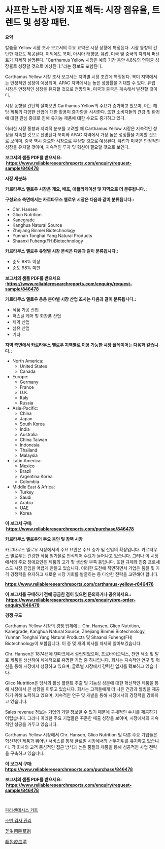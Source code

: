 <p><h1>사프란 노란 시장 지표 해독: 시장 점유율, 트렌드 및 성장 패턴.</h1></p><p><strong>요약</strong></p>
<p><p>칼슘울 Yellow 시장 조사 보고서의 주요 요약은 시장 상황에 특정된다. 시장 동향의 간단한 개요도 제공된다. 이외에도 북미, 아시아 태평양, 유럽, 미국 및 중국의 지리적 퍼센트가 자세히 설명된다. "Carthamus Yellow 시장은 예측 기간 동안 4.8%의 연평균 성장률로 성장할 것으로 예상된다."라는 정보도 포함된다.</p><p>Carthamus Yellow 시장 조사 보고서는 지역별 시장 조건에 특정된다. 북미 지역에서는 안정적인 성장이 예상되며, APAC 지역에서는 높은 성장률을 기대할 수 있다. 유럽 시장은 안정적인 성장을 유지할 것으로 전망되며, 미국과 중국은 계속해서 발전할 것이다.</p><p>시장 동향을 간단히 살펴보면 Carthamus Yellow의 수요가 증가하고 있으며, 이는 해당 제품의 다양한 산업에 대한 활용이 증가함을 시사한다. 또한 소비자들의 건강 및 환경에 대한 관심 증대로 인해 유기농 제품에 대한 수요도 증가하고 있다.</p><p>이러한 시장 동향과 지리적 분포를 고려할 때 Carthamus Yellow 시장은 지속적인 성장을 지속할 것으로 전망된다.북미와 APAC 지역에서 가장 높은 성장률을 기록할 것으로 보이며, 중국 역시 중요한 시장으로 부상할 것으로 예상된다. 유럽과 미국은 안정적인 성장을 유지할 것이며, 지속적인 투자 및 혁신이 필요할 것으로 보인다.</p></p>
<p><strong>보고서의 샘플 PDF를 받으세요: &nbsp;<a href="https://www.reliableresearchreports.com/enquiry/request-sample/846478">https://www.reliableresearchreports.com/enquiry/request-sample/846478</a></strong></p>
<p><strong>시장 세분화:</strong></p>
<p><strong> 카르타무스 옐로우 시장은 개요, 배포, 애플리케이션 및 지역으로 더 분류됩니다. :</strong></p>
<p><strong>구성요소 측면에서는 카르타무스 옐로우 시장은 다음과 같이 분류됩니다.:</strong></p>
<p><ul><li>Chr. Hansen</li><li>Glico Nutrition</li><li>Kanegrade</li><li>Kanghua Natural Source</li><li>Zhejiang Binmei Biotechnology</li><li>Yunnan Tonghai Yang Natural Products</li><li>Shaanxi Fuheng(FH)Biotechnology</li></ul></p>
<p><strong> 카르타무스 옐로우 유형별 시장 분석은 다음과 같이 분류됩니다.:</strong></p>
<p><ul><li>순도 98% 이상</li><li>순도 98% 미만</li></ul></p>
<p><strong>보고서의 샘플 PDF를 받으세요 :<a href="https://www.reliableresearchreports.com/enquiry/request-sample/846478">https://www.reliableresearchreports.com/enquiry/request-sample/846478</a></strong></p>
<p><strong> 카르타무스 옐로우 응용 분야별 시장 산업 조사는 다음과 같이 분류됩니다.:</strong></p>
<p><ul><li>식품 가공 산업</li><li>퍼스널 케어 및 화장품 산업</li><li>제약 산업</li><li>섬유 산업</li><li>기타</li></ul></p>
<p><strong>지역 측면에서 카르타무스 옐로우 지역별로 이용 가능한 시장 플레이어는 다음과 같습니다.:</strong></p>
<p><ul>
    <li>
        North America:
        <ul>
            <li>United States</li>
            <li>Canada</li>
        </ul>
    </li>
    <li>
        Europe:
        <ul>
            <li>Germany</li>
            <li>France</li>
            <li>U.K.</li>
            <li>Italy</li>
            <li>Russia</li>
        </ul>
    </li>
    <li>
        Asia-Pacific:
        <ul>
            <li>China</li>
            <li>Japan</li>
            <li>South Korea</li>
            <li>India</li>
            <li>Australia</li>
            <li>China Taiwan</li>
            <li>Indonesia</li>
            <li>Thailand</li>
            <li>Malaysia</li>
        </ul>
    </li>
    <li>
        Latin America:
        <ul>
            <li>Mexico</li>
            <li>Brazil</li>
            <li>Argentina Korea</li>
            <li>Colombia</li>
        </ul>
    </li>
    <li>
        Middle East & Africa:
        <ul>
            <li>Turkey</li>
            <li>Saudi</li>
            <li>Arabia</li>
            <li>UAE</li>
            <li>Korea</li>
        </ul>
    </li>
    </ul></p>
<p><strong>이 보고서 구매: &nbsp;<a href="https://www.reliableresearchreports.com/purchase/846478">https://www.reliableresearchreports.com/purchase/846478</a></strong></p>
<p><strong>카르타무스 옐로우의 주요 동인 및 장벽 시장</strong></p>
<p><p>카르타무스 옐로우 시장에서의 주요 요인은 수요 증가 및 산업의 확장입니다. 카르타무스 옐로우는 건강한 식품 첨가물로 인식되어 수요가 늘어나고 있습니다. 그러나 이 시장에서의 주요 장애요인은 제품의 고가 및 생산량 부족 등입니다. 또한 규제와 인증 프로세스도 시장 진입을 어렵게 만들고 있습니다. 이러한 도전에 직면하면서 기업은 품질 및 가격 경쟁력을 유지하고 새로운 시장 기회를 발굴하는 등 다양한 전략을 고민해야 합니다.</p></p>
<p><strong><a href="https://www.reliableresearchreports.com/carthamus-yellow-r846478">https://www.reliableresearchreports.com/carthamus-yellow-r846478</a></strong></p>
<p><strong>이 보고서를 구매하기 전에 궁금한 점이 있으면 문의하거나 공유하세요.: &nbsp;<a href="https://www.reliableresearchreports.com/enquiry/pre-order-enquiry/846478">https://www.reliableresearchreports.com/enquiry/pre-order-enquiry/846478</a></strong></p>
<p><strong>경쟁 구도</strong></p>
<p><p>Carthamus Yellow 시장의 경쟁 업체에는 Chr. Hansen, Glico Nutrition, Kanegrade, Kanghua Natural Source, Zhejiang Binmei Biotechnology, Yunnan Tonghai Yang Natural Products 및 Shaanxi Fuheng(FH) Biotechnology이 포함됩니다. 이 중 몇 개의 회사를 자세히 알아보겠습니다.</p><p>Chr. Hansen은 1874년에 덴마크에서 설립되었으며, 프로바이오틱스, 천연 색소 및 발효 제품을 생산하여 세계적으로 유명한 기업 중 하나입니다. 회사는 지속적인 연구 및 혁신을 통해 시장에서 성장하고 있으며, 글로벌 시장에서 강력한 입지를 확보하고 있습니다.</p><p>Glico Nutrition은 당사의 활성 플랜트 추출 및 기능성 성분에 대한 혁신적인 제품을 통해 시장에서 큰 성장을 이루고 있습니다. 회사는 고객들에게 더 나은 건강과 웰빙을 제공하기 위해 노력하고 있으며, 지속적인 연구 및 개발을 통해 시장에서의 경쟁력을 강화하고 있습니다.</p><p>Sales revenue 정보는 기업의 기밀 정보일 수 있기 때문에 구체적인 수치를 제공하기 어렵습니다. 그러나 이러한 주요 기업들은 꾸준한 매출 성장을 보이며, 시장에서의 지속적인 성공을 거두고 있습니다.</p><p>Carthamus Yellow 시장에서 Chr. Hansen, Glico Nutrition 및 다른 주요 기업들은 혁신적인 제품과 뛰어난 서비스를 통해 글로벌 시장에서의 선두지위를 유지하고 있습니다. 각 회사의 고객 중심적인 접근 방식과 높은 품질의 제품을 통해 성공적인 사업 전략을 구축하고 있습니다.</p></p>
<p><strong>이 보고서 구매: &nbsp; <a href="https://www.reliableresearchreports.com/purchase/846478">https://www.reliableresearchreports.com/purchase/846478</a></strong></p>
<p><strong>보고서의 샘플 PDF를 받으세요: &nbsp;<a href="https://www.reliableresearchreports.com/enquiry/request-sample/846478">https://www.reliableresearchreports.com/enquiry/request-sample/846478</a></strong><strong></strong></p>
<p>&nbsp;</p>
<p><p><a href="https://medium.com/@leigh.tymms/%ED%8C%8C%EB%9F%AC%EC%84%BC%ED%85%8C%EC%8B%9C%EC%8A%A4-%ED%82%A4%ED%8A%B8-%EC%8B%9C%EC%9E%A5-%EC%A1%B0%EC%82%AC-%EB%B3%B4%EA%B3%A0%EC%84%9C-2024%EB%85%84%EB%B6%80%ED%84%B0-2031%EB%85%84%EA%B9%8C%EC%A7%80%EC%9D%98-%EC%97%AD%EC%82%AC%EC%99%80-%EC%98%88%EC%B8%A1-49b55fbb344a">파라센테시스 키트</a></p><p><a href="https://medium.com/@abelusikowski95672023/%EC%9A%94%EC%A4%91%EC%84%B1-%EA%B7%B8%EA%B2%80-%EC%8B%9C%EC%9E%A5-%ED%8A%B8%EB%9E%9C%EB%93%9C-%EC%98%88%EC%B8%A1-%EB%B0%8F-%EA%B2%BD%EC%9F%81-%EB%B6%84%EC%84%9D-2031%EB%85%84%EA%B9%8C%EC%A7%80-1ca5568cfc66">소변 검사 관리</a></p><p><a href="https://medium.com/@coraltrout1923/%E8%8A%9D%E7%94%9F%E7%94%A8%E9%99%A4%E8%8D%89%E5%89%A4%E3%81%AE%E5%B8%82%E5%A0%B4%E3%81%AE%E8%A6%8B%E9%80%9A%E3%81%97-%E5%B8%82%E5%A0%B4%E3%81%AE%E5%8B%95%E5%90%91-%E6%88%90%E9%95%B7-2024%E5%B9%B4%E3%81%8B%E3%82%892031%E5%B9%B4%E3%81%BE%E3%81%A7%E3%81%AE%E4%BA%88%E6%B8%AC-1fef6e0f30ab">芝生用除草剤</a></p><p><a href="https://medium.com/@santosuigrtley997836/%E3%83%8F%E3%82%A4%E3%83%91%E3%83%BC%E3%83%8F%E3%82%A4%E3%83%A0%E3%83%8B%E3%83%BC%E3%82%BB%E3%83%A9%E3%83%A0%E3%81%AE%E5%B8%82%E5%A0%B4%E8%AA%BF%E6%9F%BB%E3%83%AC%E3%83%9D%E3%83%BC%E3%83%88-%E3%81%9D%E3%81%AE%E6%AD%B4%E5%8F%B2%E3%81%A82031%E5%B9%B4%E3%81%BE%E3%81%A7%E3%81%AE%E4%BA%88%E6%B8%AC-8b94fded376f">超免疫血清</a></p></p>